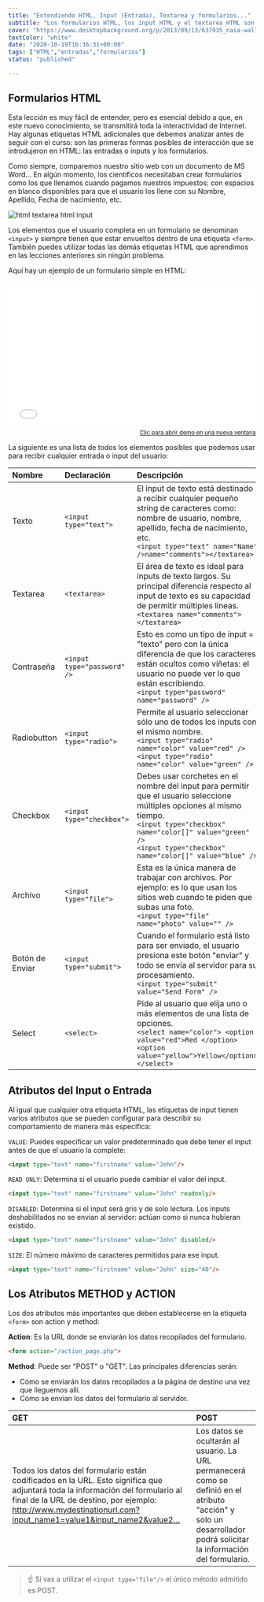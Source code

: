 ```yaml
---
title: "Entendiendo HTML, Input (Entrada), Textarea y formularios..."
subtitle: "Los formularios HTML, los input HTML y el textarea HTML son muy fáciles de entender, y son la ÚNICA manera de crear sitios web interactivos sin AJAX. Estos conceptos muy básicos y representan el 90% de todo lo que siempre necesitarás saber sobre formularios."
cover: "https://www.desktopbackground.org/p/2013/09/13/637935_nasa-wallpapers_1600x1200_h.jpg"
textColor: "white"
date: "2020-10-19T16:36:31+00:00"
tags: ["HTML","entradas","formularios"]
status: "published"

---
```


## Formularios HTML

Esta lección es muy fácil de entender, pero es esencial debido a que, en este nuevo conocimiento, se transmitirá toda la interactividad de Internet. Hay algunas etiquetas HTML adicionales que debemos analizar antes de seguir con el curso: son las primeras formas posibles de interacción que se introdujeron en HTML: las entradas o inputs y los formularios.

Como siempre, comparemos nuestro sitio web con un documento de MS Word... En algún momento, los científicos necesitaban crear formularios como los que llenamos cuando pagamos nuestros impuestos: con espacios en blanco disponibles para que el usuario los llene con su Nombre, Apellido, Fecha de nacimiento, etc.

![html textarea html input](https://github.com/breatheco-de/content/blob/master/src/assets/images/12ff6e40-706f-47ff-9ada-53dada968eaf.png?raw=true)

Los elementos que el usuario completa en un formulario se denominan `<input>` y siempre tienen que estar envueltos dentro de una etiqueta `<form>`. También puedes utilizar todas las demás etiquetas HTML que aprendimos en las lecciones anteriores sin ningún problema.

Aquí hay un ejemplo de un formulario simple en HTML:

<iframe width="100%" height="300" src="//jsfiddle.net/BreatheCode/L62c4yud/1/embedded/html,result/" allowfullscreen="allowfullscreen" allowpaymentrequest frameborder="0"></iframe>

<div align="right"><small><a href="//jsfiddle.net/BreatheCode/L62c4yud/1/embedded/html,result/">Clic para abrir demo en una nueva ventana</a></small></div>

La siguiente es una lista de todos los elementos posibles que podemos usar para recibir cualquier entrada o input del usuario:

|**Nombre**   |**Declaración**   |**Descripción**   |
|:----------|:-----------------|:-----------------|
|Texto      |`<input type="text">`   |El input de texto está destinado a recibir cualquier pequeño string de caracteres como: nombre de usuario, nombre, apellido, fecha de nacimiento, etc.<br>`<input type="text" name="Name" />name="comments"></textarea>`   |
|Textarea |`<textarea>`   |El área de texto es ideal para inputs de texto largos. Su principal diferencia respecto al input de texto es su capacidad de permitir múltiples líneas.<br>`<textarea name="comments"></textarea>`   |
|Contraseña   |`<input type="password" />`   |Esto es como un tipo de input = "texto" pero con la única diferencia de que los caracteres están ocultos como viñetas: el usuario no puede ver lo que están escribiendo.<br>`<input type="password" name="password" />`   |
|Radiobutton   |`<input type="radio">`   |Permite al usuario seleccionar sólo uno de todos los inputs con el mismo nombre.<br>`<input type="radio" name="color" value="red" />` <br> `<input type="radio" name="color" value="green" />`   |
|Checkbox   |`<input type="checkbox">`   |Debes usar corchetes en el nombre del input para permitir que el usuario seleccione múltiples opciones al mismo tiempo.<br>`<input type="checkbox" name="color[]" value="green" />`<br> `<input type="checkbox" name="color[]" value="blue" />`   |
|Archivo   |`<input type="file">`   |Esta es la única manera de trabajar con archivos. Por ejemplo: es lo que usan los sitios web cuando te piden que subas una foto.<br>`<input type="file" name="photo" value="" />`   |
|Botón de Enviar   |`<input type="submit">`   |Cuando el formulario está listo para ser enviado, el usuario presiona este botón "enviar" y todo se envía al servidor para su procesamiento.<br>`<input type="submit" value="Send Form" />`   |
|Select |`<select>`   |Pide al usuario que elija uno o más elementos de una lista de opciones.<br>`<select name="color"> <option value="red">Red </option> <option value="yellow">Yellow</option> </select>`   |

## Atributos del Input o Entrada

Al igual que cualquier otra etiqueta HTML, las etiquetas de input tienen varios atributos que se pueden configurar para describir su comportamiento de manera más específica:

`VALUE`: Puedes especificar un valor predeterminado que debe tener el input antes de que el usuario la complete:

```html
<input type="text" name="firstname" value="John"/>
```
`READ ONLY`: Determina si el usuario puede cambiar el valor del input.

```html
<input type="text" name="firstname" value="John" readonly/>
```

`DISABLED`: Determina si el input será gris y de solo lectura. Los inputs deshabilitados no se envían al servidor: actúan como si nunca hubieran existido.

```html
<input type="text" name="firstname" value="John" disabled/>
```

`SIZE`: El número máximo de caracteres permitidos para ese input.

```html
<input type="text" name="firstname" value="John" size="40"/>
```

## Los Atributos METHOD y ACTION


Los dos atributos más importantes que deben establecerse en la etiqueta `<form>` son action y method:

**Action**: Es la URL donde se enviarán los datos recopilados del formulario.

```html
<form action="/action_page.php">
```

**Method**: Puede ser "POST" o "GET". Las principales diferencias serán:

+ Cómo se enviarán los datos recopilados a la página de destino una vez que lleguemos allí.
+ Cómo se envían los datos del formulario al servidor.

|GET   |POST  |
|:----------------------|:-----------------------|
|Todos los datos del formulario están codificados en la URL. Esto significa que adjuntará toda la información del formulario al final de la URL de destino, por ejemplo: http://www.mydestinationurl.com?input_name1=value1&input_name2&value2…  |Los datos se ocultarán al usuario. La URL permanecerá como se definió en el atributo "acción" y solo un desarrollador podrá solicitar la información del formulario.   |

> ☝ Si vas a utilizar el `<input type="file"/>` el único método admitido es POST.

